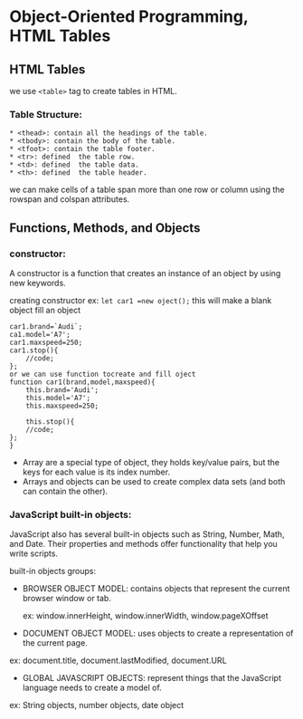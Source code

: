 # Object-Oriented Programming, HTML Tables
## HTML Tables
we use `<table>` tag to create tables in HTML.

### Table Structure:
```
* <thead>: contain all the headings of the table.
* <tbody>: contain the body of the table. 
* <tfoot>: contain the table footer.
* <tr>: defined  the table row.
* <td>: defined  the table data.
* <th>: defined  the table header.
```
we can make cells of a table span more than one row 
or column using the rowspan and colspan attributes.

## Functions, Methods, and Objects
### constructor:
A constructor is a function that creates an instance of an object by using new keywords.

creating constructor ex: `let car1 =new oject();` this will make a blank object 
fill an object
```
car1.brand=`Audi`;
ca1.model='A7';
car1.maxspeed=250;
car1.stop(){
    //code;
};
or we can use function tocreate and fill oject
function car1(brand,model,maxspeed){
    this.brand='Audi';
    this.model='A7';
    this.maxspeed=250;
    
    this.stop(){
    //code;
};
}

```
* Array are a special type of object, they holds key/value pairs, but the keys for each value is its index number.
* Arrays and objects can be used to create complex data sets (and both can contain the other). 

### JavaScript built-in objects:
JavaScript also has several built-in objects such as String, Number, Math, and Date. Their properties and methods offer functionality that help you write scripts.

built-in objects groups:
* BROWSER OBJECT MODEL: contains objects that represent the current browser window or tab.
  
  ex: window.innerHeight, window.innerWidth, window.pageXOffset
* DOCUMENT OBJECT MODEL: uses objects to create a representation of the current page.

 ex: document.title, document.lastModified, document.URL
* GLOBAL JAVASCRIPT OBJECTS: represent things that the JavaScript language needs to create a model of.

 ex: String objects, number objects, date object







